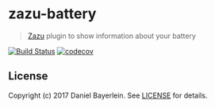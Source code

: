 # zazu-battery

> [Zazu](https://github.com/tinytacoteam/zazu) plugin to show information about your battery

[![Build Status](https://travis-ci.org/danielbayerlein/zazu-battery.svg?branch=master)](https://travis-ci.org/danielbayerlein/zazu-battery)
[![codecov](https://codecov.io/gh/danielbayerlein/zazu-battery/branch/master/graph/badge.svg)](https://codecov.io/gh/danielbayerlein/zazu-battery)

## License

Copyright (c) 2017 Daniel Bayerlein. See [LICENSE](./LICENSE.md) for details.
